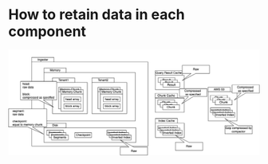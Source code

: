 # How to retain data in each component

![How to retain data in each component](../.gitbook/assets/tips-how-to-retain-data.png)
